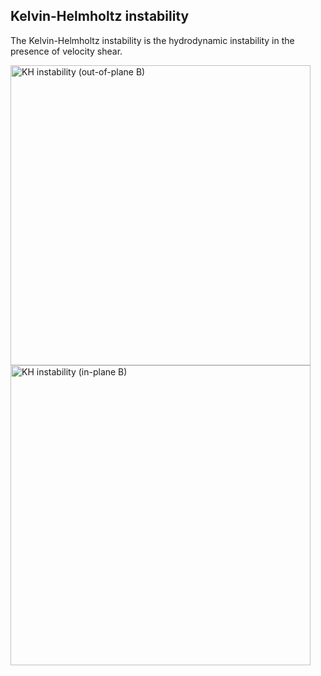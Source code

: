 ## Kelvin-Helmholtz instability

The Kelvin-Helmholtz instability is the hydrodynamic instability in the presence of velocity shear.

<img src="../../imgs/KHI/khi_movie_perp.gif" alt="KH instability (out-of-plane B)" width="480px"> <img src="../../imgs/KHI/khi_movie_oblique.gif" alt="KH instability (in-plane B)" width="480px">
